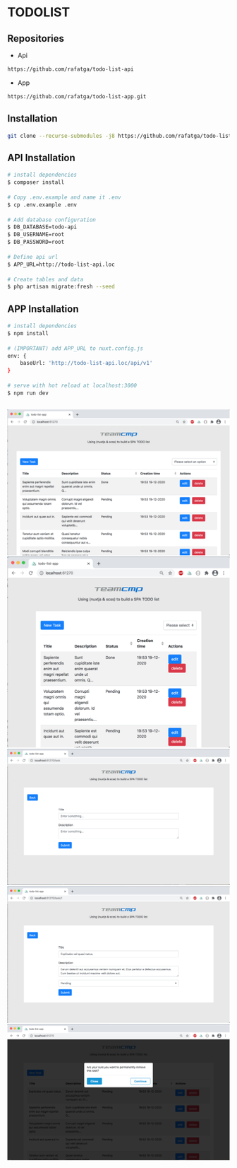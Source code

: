 # TODOLIST

## Repositories
- Api 
```bash
https://github.com/rafatga/todo-list-api
```
- App 
```bash
https://github.com/rafatga/todo-list-app.git
```

## Installation
```bash
git clone --recurse-submodules -j8 https://github.com/rafatga/todo-list-nuxt-laravel.git
```

## API Installation
```bash
# install dependencies
$ composer install

# Copy .env.example and name it .env
$ cp .env.example .env

# Add database configuration
$ DB_DATABASE=todo-api
$ DB_USERNAME=root
$ DB_PASSWORD=root

# Define api url
$ APP_URL=http://todo-list-api.loc

# Create tables and data
$ php artisan migrate:fresh --seed
```

## APP Installation
```bash
# install dependencies
$ npm install

# (IMPORTANT) add APP_URL to nuxt.config.js
env: {
    baseUrl: 'http://todo-list-api.loc/api/v1'
}

# serve with hot reload at localhost:3000
$ npm run dev
```

## 
![task-list](./screenshots/task-list.png?raw=true "task list")
![task-list-responsive](./screenshots/task-list-responsive.png?raw=true "task list responsive")
![task-create](./screenshots/task-create.png?raw=true "task create")
![task-edit](./screenshots/task-edit.png?raw=true "task edit")
![task-delete](./screenshots/task-delete.png?raw=true "task delete")


